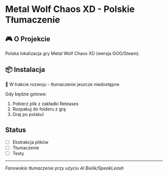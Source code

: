 # Metal Wolf Chaos XD - Polskie Tłumaczenie

## 🎮 O Projekcie
Polska lokalizacja gry Metal Wolf Chaos XD (wersja GOG/Steam).

## 📦 Instalacja
🔄 W trakcie rozwoju - tłumaczenie jeszcze niedostępne

Gdy będzie gotowe:
1. Pobierz plik z zakładki Releases
2. Rozpakuj do folderu z grą
3. Graj po polsku!

## Status
- [ ] Ekstrakcja plików
- [ ] Tłumaczenie
- [ ] Testy

---
*Fanowskie tłumaczenie przy użyciu AI Bielik/SpeakLeash*
